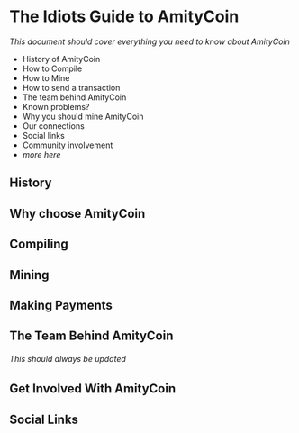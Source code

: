 # The Idiots Guide to AmityCoin

_This document should cover everything you need to know about AmityCoin_

- History of AmityCoin
- How to Compile
- How to Mine
- How to send a transaction
- The team behind AmityCoin
- Known problems?
- Why you should mine AmityCoin
- Our connections
- Social links
- Community involvement
- _more here_

## History

## Why choose AmityCoin

## Compiling

## Mining

## Making Payments

## The Team Behind AmityCoin
###### This should always be updated

## Get Involved With AmityCoin

## Social Links

